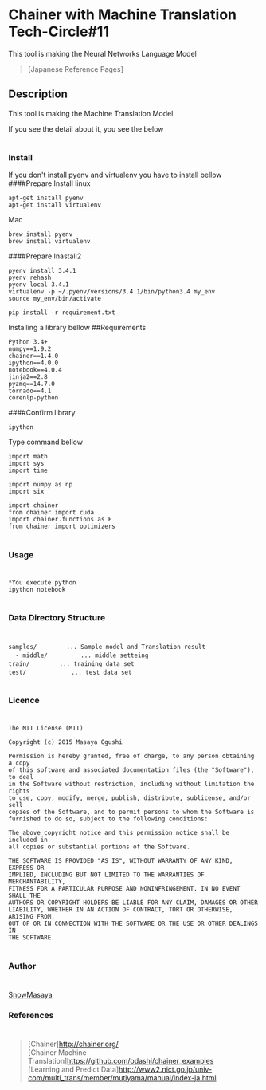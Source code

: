 Chainer with Machine Translation Tech-Circle#11 
====

This tool is making the Neural Networks Language Model

>[Japanese Reference Pages]<br>


## Description
This tool is making the Machine Translation Model

If you see the detail about it, you see the below<br> 
#
### Install

If you don't install pyenv and virtualenv you have to install bellow
####Prepare Install
linux
```
apt-get install pyenv 
apt-get install virtualenv 
```
Mac
```
brew install pyenv 
brew install virtualenv 
```

####Prepare Inastall2
```
pyenv install 3.4.1
pyenv rehash
pyenv local 3.4.1
virtualenv -p ~/.pyenv/versions/3.4.1/bin/python3.4 my_env
source my_env/bin/activate

```

```
pip install -r requirement.txt 
```
Installing a library bellow
##Requirements

    Python 3.4+
    numpy==1.9.2
    chainer==1.4.0
    ipython==4.0.0
    notebook==4.0.4
    jinja2==2.8
    pyzmq==14.7.0
    tornado==4.1
    corenlp-python

####Confirm library

```
ipython
```

Type command bellow
```
import math
import sys
import time

import numpy as np
import six

import chainer
from chainer import cuda
import chainer.functions as F
from chainer import optimizers
```

#
### Usage 
#
```
*You execute python 
ipython notebook
```
#
### Data Directory Structure 
#
```
samples/　　　　　... Sample model and Translation result
  - middle/ 　　　　　... middle setteing
train/　     　... training data set
test/ 　　　　　　　... test data set
```
#
### Licence
#
```
The MIT License (MIT)

Copyright (c) 2015 Masaya Ogushi

Permission is hereby granted, free of charge, to any person obtaining a copy
of this software and associated documentation files (the "Software"), to deal
in the Software without restriction, including without limitation the rights
to use, copy, modify, merge, publish, distribute, sublicense, and/or sell
copies of the Software, and to permit persons to whom the Software is
furnished to do so, subject to the following conditions:

The above copyright notice and this permission notice shall be included in
all copies or substantial portions of the Software.

THE SOFTWARE IS PROVIDED "AS IS", WITHOUT WARRANTY OF ANY KIND, EXPRESS OR
IMPLIED, INCLUDING BUT NOT LIMITED TO THE WARRANTIES OF MERCHANTABILITY,
FITNESS FOR A PARTICULAR PURPOSE AND NONINFRINGEMENT. IN NO EVENT SHALL THE
AUTHORS OR COPYRIGHT HOLDERS BE LIABLE FOR ANY CLAIM, DAMAGES OR OTHER
LIABILITY, WHETHER IN AN ACTION OF CONTRACT, TORT OR OTHERWISE, ARISING FROM,
OUT OF OR IN CONNECTION WITH THE SOFTWARE OR THE USE OR OTHER DEALINGS IN
THE SOFTWARE.
```
#
### Author
#
[SnowMasaya](https://github.com/SnowMasaya)
### References 
#
>[Chainer]http://chainer.org/<br>
>[Chainer Machine Translation]https://github.com/odashi/chainer_examples<br>
>[Learning and Predict Data]http://www2.nict.go.jp/univ-com/multi_trans/member/mutiyama/manual/index-ja.html<br>

